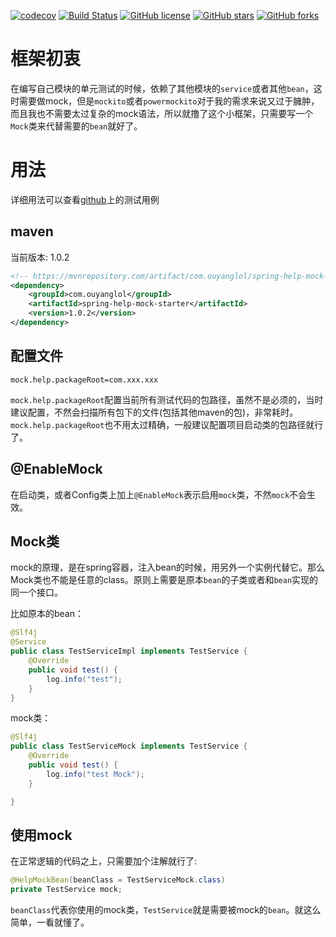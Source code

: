 [![codecov](https://codecov.io/gh/a252937166/help-test/branch/master/graph/badge.svg)](https://codecov.io/gh/a252937166/help-test)
[![Build Status](https://www.travis-ci.org/a252937166/help-test.svg?branch=master)](https://www.travis-ci.org/a252937166/help-test)
[![GitHub license](https://img.shields.io/github/license/a252937166/help-test)](https://github.com/a252937166/help-test/blob/master/LICENSE)
[![GitHub stars](https://img.shields.io/github/stars/a252937166/help-test)](https://github.com/a252937166/help-test/stargazers)
[![GitHub forks](https://img.shields.io/github/forks/a252937166/help-test)](https://github.com/a252937166/help-test/network)


# 框架初衷

在编写自己模块的单元测试的时候，依赖了其他模块的`service`或者其他`bean`，这时需要做mock，但是`mockito`或者`powermockito`对于我的需求来说又过于臃肿，而且我也不需要太过复杂的mock语法，所以就撸了这个小框架，只需要写一个`Mock`类来代替需要的`bean`就好了。

# 用法

详细用法可以查看[github](https://github.com/a252937166/help-test)上的测试用例

## maven

当前版本: 1.0.2

```xml
<!-- https://mvnrepository.com/artifact/com.ouyanglol/spring-help-mock-starter -->
<dependency>
    <groupId>com.ouyanglol</groupId>
    <artifactId>spring-help-mock-starter</artifactId>
    <version>1.0.2</version>
</dependency>
```

## 配置文件

```profile
mock.help.packageRoot=com.xxx.xxx
```

`mock.help.packageRoot`配置当前所有测试代码的包路径，虽然不是必须的，当时建议配置，不然会扫描所有包下的文件(包括其他maven的包)，非常耗时。`mock.help.packageRoot`也不用太过精确，一般建议配置项目启动类的包路径就行了。

## @EnableMock

在启动类，或者Config类上加上`@EnableMock`表示启用`mock`类，不然`mock`不会生效。

## Mock类

mock的原理，是在spring容器，注入bean的时候，用另外一个实例代替它。那么Mock类也不能是任意的class。原则上需要是原本`bean`的子类或者和`bean`实现的同一个接口。

比如原本的bean：

```java
@Slf4j
@Service
public class TestServiceImpl implements TestService {
    @Override
    public void test() {
        log.info("test");
    }
}
```
mock类：

```java
@Slf4j
public class TestServiceMock implements TestService {
    @Override
    public void test() {
        log.info("test Mock");
    }

}
```

## 使用mock

在正常逻辑的代码之上，只需要加个注解就行了:

```java
@HelpMockBean(beanClass = TestServiceMock.class)
private TestService mock;
```

`beanClass`代表你使用的mock类，`TestService`就是需要被mock的`bean`。就这么简单，一看就懂了。